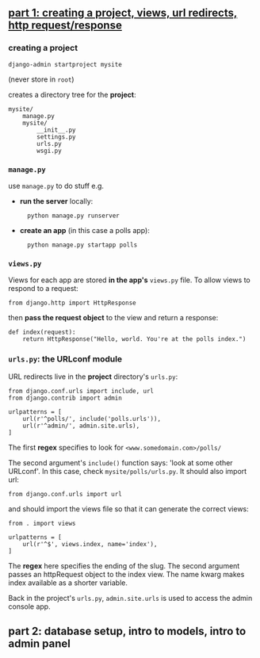## [part 1: creating a project, views, url redirects, http request/response](https://docs.djangoproject.com/en/1.10/intro/tutorial01/)

### creating a project

    django-admin startproject mysite

(never store in `root`)

creates a directory tree for the **project**:

    mysite/
        manage.py
        mysite/
            __init__.py
            settings.py
            urls.py
            wsgi.py


### `manage.py`

use `manage.py` to do stuff e.g.

* **run the server** locally:

        python manage.py runserver

* **create an app** (in this case a polls app):

        python manage.py startapp polls

### `views.py`

Views for each app are stored **in the app's** `views.py` file. To allow views to respond to a request:

    from django.http import HttpResponse

then **pass the request object** to the view and return a response:

    def index(request):
        return HttpResponse("Hello, world. You're at the polls index.")

### `urls.py`: the URLconf module

URL redirects live in the **project** directory's `urls.py`:

    from django.conf.urls import include, url
    from django.contrib import admin

    urlpatterns = [
        url(r'^polls/', include('polls.urls')),
        url(r'^admin/', admin.site.urls),
    ]

The first **regex** specifies to look for `<www.somedomain.com>/polls/`


The second argument's `include()` function says: 'look at some other URLconf'. In this case, check `mysite/polls/urls.py`. It should also import url:

    from django.conf.urls import url

and should import the views file so that it can generate the correct views:


    from . import views

    urlpatterns = [
        url(r'^$', views.index, name='index'),
    ]
The **regex** here specifies the ending of the slug. The second argument passes an httpRequest object to the index view. The name kwarg makes index available as a shorter variable.

Back in the project's `urls.py`, `admin.site.urls` is used to access the admin console app.

## part 2: database setup, intro to models, intro to admin panel
